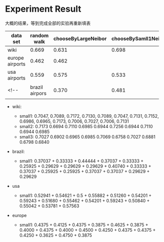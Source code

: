 # Experiment Result

大概的结果，等到完成全部的实验再重新填表

| data set        | random walk | chooseByLargeNeibor | chooseBySamll1Neibor | chooseBySamll2Neibor |
| --------------- | ----------- | ------------------- | ------------------- |------------------- |
| wiki            | 0.669       | 0.631               | 0.698               |0.698               |
| europe airports | 0.462       | 0.462               |
| usa airports    | 0.559       | 0.575               | 0.533               |0.5              |
<!-- | brazil airpors  | 0.370       | 0.481               | 放弃数据集，数据量过小得到的准确率不够稳定-->

- wiki:
  - small1: 0.7047, 0.7089, 0.7172, 0.7130, 0.7089, 0.7047, 0.7131, 0.7152, 0.6986, 0.6965, 0.7173, 0.7006, 0.7027, 0.7006, 0.7131
  - small2: 0.7173 0.6694 0.7110 0.6985 0.6944 0.7256 0.6944 0.7110 0.6944 0.6985
  - small3: 0.7027 0.6902 0.6965 0.6985 0.7069 0.6758 0.7027 0.6881 0.6798 0.6840

- brazil:
  - small1: 0.37037 + 0.33333 + 0.44444 + 0.37037 + 0.33333 + 0.25925 + 0.29629 + 0.29629 + 0.29629 + 0.40740 + 0.33333 + 0.37037 + 0.25925 + 0.25925 + 0.37037 + 0.37037 + 0.29629 + 0.29629

- usa
  - small1: 0.52941 + 0.54621 + 0.5 + 0.55882 + 0.51260 + 0.54201 + 0.59243 + 0.51680 + 0.55462 + 0.54201 + 0.59243 + 0.50840 + 0.55042 + 0.53781 + 0.57563

- europe
  - small1: 0.4375 + 0.4125 + 0.4375 + 0.3875 + 0.4625 + 0.3875 + 0.4000 + 0.4375 + 0.4000 + 0.4500 + 0.4250 + 0.4375 + 0.4375 + 0.4250 + 0.3625 + 0.4750 + 0.3875

